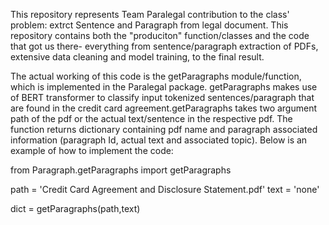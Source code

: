 This repository represents Team Paralegal contribution to the class' problem: extrct Sentence and Paragraph from legal document. This repository contains both the "produciton" function/classes and the code that got us there- everything from sentence/paragraph extraction of PDFs, extensive data cleaning and model training, to the final result.


The actual working of this code is the getParagraphs module/function, which is implemented in the Paralegal package. getParagraphs makes use of BERT transformer to classify input tokenized sentences/paragraph that are found in the credit card agreement.getParagraphs takes two argument path of the pdf or the actual text/sentence in the respective pdf. The function returns dictionary containing pdf name and paragraph associated information (paragraph Id, actual text and associated topic). Below is an example of how to implement the code:

from Paragraph.getParagraphs import getParagraphs

path = 'Credit Card Agreement and Disclosure Statement.pdf'
text = 'none'

dict = getParagraphs(path,text)